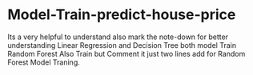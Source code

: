 # Model-Train-predict-house-price
Its a very helpful to understand also mark the note-down for better understanding 
Linear Regression and Decision Tree both model Train Random Forest Also Train but Comment it just two lines add for Random Forest Model Traning.
